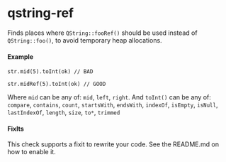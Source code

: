# qstring-ref

Finds places where `QString::fooRef()` should be used instead of `QString::foo()`, to avoid temporary heap allocations.

#### Example

    str.mid(5).toInt(ok) // BAD

    str.midRef(5).toInt(ok) // GOOD

Where `mid` can be any of: `mid`, `left`, `right`.
And `toInt()` can be any of: `compare`, `contains`, `count`, `startsWith`, `endsWith`, `indexOf`, `isEmpty`, `isNull`, `lastIndexOf`, `length`, `size`, `to*`, `trimmed`

#### FixIts

This check supports a fixit to rewrite your code. See the README.md on how to enable it.
